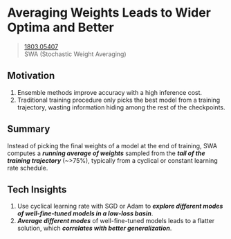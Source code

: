 # Averaging Weights Leads to Wider Optima and Better
> [1803.05407](https://arxiv.org/pdf/1803.05407)<br>
> SWA (Stochastic Weight Averaging)

## Motivation 
1. Ensemble methods improve accuracy with a high inference cost.
2. Traditional training procedure only picks the best model from a training trajectory, wasting information hiding among the rest of the checkpoints.

## Summary 
Instead of picking the final weights of a model at the end of training, SWA computes a **_running average of weights_** sampled from the **_tail of the training trajectory_** (~>75%), typically from a cyclical or constant learning rate schedule.

## Tech Insights 
1. Use cyclical learning rate with SGD or Adam to **_explore different modes of well-fine-tuned models in a low-loss basin_**.
2. **_Average different modes_** of well-fine-tuned models leads to a flatter solution, which **_correlates with better generalization_**.
